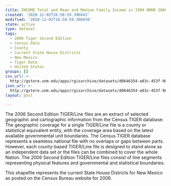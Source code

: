 ```yaml
---
title: INCOME Total and Mean and Median Family Income in 1999 NMHD 2000
created: '2020-12-02T16:58:59.396643'
modified: '2020-12-02T16:58:59.396650'
state: active
type: dataset
tags:
  - 2006 Tiger Second Edition
  - Census Data
  - County
  - Current State House Districts
  - New Mexico
  - Tiger Data
  - United States
groups: []
csv_url: >-
  http://gstore.unm.edu/apps/rgisarchive/datasets/d0646354-a03c-453f-901d-62da03843243/nmh246data52054602_sth_view.derived.csv
json_url: >-
  http://gstore.unm.edu/apps/rgisarchive/datasets/d0646354-a03c-453f-901d-62da03843243/nmh246data52054602_sth_view.derived.json
layout: post

---
```

The 2006 Second Edition TIGER/Line files are an extract of selected geographic and cartographic information from the Census TIGER database.  The geographic coverage for a single TIGER/Line file is a county or statistical equivalent entity, with the coverage area based on the latest available governmental unit boundaries. The Census TIGER database represents a seamless national file with no overlaps or gaps between parts.  However, each county-based TIGER/Line file is designed to stand alone as an independent data set or the files can be combined to cover the whole Nation.  The 2006 Second Edition  TIGER/Line files consist of line segments representing physical features and governmental and statistical boundaries.  

This shapefile represents the current State House Districts for New Mexico as posted on the Census Bureau website for 2006.

